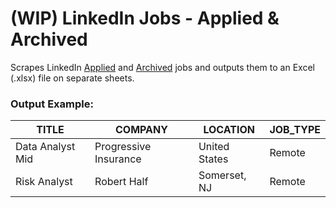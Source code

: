 # (WIP) LinkedIn Jobs - Applied & Archived
Scrapes LinkedIn [Applied](https://www.linkedin.com/my-items/saved-jobs/?cardType=APPLIED) and [Archived](https://www.linkedin.com/my-items/saved-jobs/?cardType=ARCHIVED) jobs and outputs them to an Excel (.xlsx) file on separate sheets.

### Output Example:
| TITLE  | COMPANY | LOCATION | JOB_TYPE |
| ------------- | ------------- | ------------- | ------------- |
| Data Analyst Mid | Progressive Insurance | United States | Remote |
| Risk Analyst | Robert Half | Somerset, NJ | Remote |
